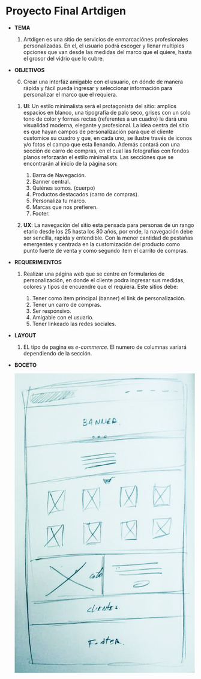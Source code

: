 # Proyecto Final **Artdigen**

* **TEMA**

    1. Artdigen es una sitio de servicios de enmarcaciónes profesionales personalizadas. En el, el usuario podrá escoger y llenar multiples opciones que van desde las medidas del marco que el quiere, hasta el grosor del vidrio que lo cubre. 

* **OBJETIVOS**

   	0. Crear una interfáz amigable con el usuario, en dónde de manera rápida y fácil pueda ingresar y seleccionar información para personalizar el marco que el requiera. 

    1. **UI**: 
    Un estilo minimalista será el protagonista del sitio: amplios espacios en blanco, una tipografía de palo seco, grises con un solo tono de color y formas rectas (referentes a un cuadro) le dará una visualidad moderna, elegante y profesional.
    La idea centra del sitio es que hayan campos de personalización para que el cliente customice su cuadro y que, en cada uno, se ilustre través de iconos y/o fotos el campo que esta llenando. Además contará con una sección de carro de compras, en el cual las fotografias con fondos planos reforzarán el estilo minimalista.
    Las secciónes que se encontrarán al inicio de la página son:

  		1. Barra de Navegación.
    	2. Banner central.
   		3. Quiénes somos. (cuerpo)
   		4. Productos destacados (carro de compras).
   		5. Personaliza tu marco.
   		6. Marcas que nos prefieren.
   		7. Footer.

    2. **UX**: 
    La navegación del sitio esta pensada para personas de un rango etario desde los 25 hasta los 80 años, por ende, la navegación debe ser sencilla, rapida y entendible. Con la menor cantidad de pestañas emergentes y centrada en la customización del producto como punto fuerte de venta y como segundo item el carrito de compras. 


* **REQUERIMIENTOS**

 	1. Realizar una página web que se centre en formularios de personalización, en donde el cliente podra ingresar sus medidas, colores y tipos de encuendre que el requiera. Este sitios debe:


  		1. Tener como item principal (banner) el link de personalización.
    	2. Tener un carro de compras.
   		3. Ser responsivo.
   		4. Amigable con el usuario.
   		5. Tener linkeado las redes sociales.


* **LAYOUT**
    
    1. EL tipo de pagina es *e-commerce*. El numero de columnas variará dependiendo de la sección.

* **BOCETO**


    ![alt text](/assets/imagenes/sketch.jpg "Sketch Inicio Artdigen")




